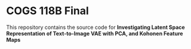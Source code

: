 # COGS 118B Final

This repository contains the source code for **Investigating Latent Space Representation of
Text-to-Image VAE with PCA, and Kohonen Feature Maps**